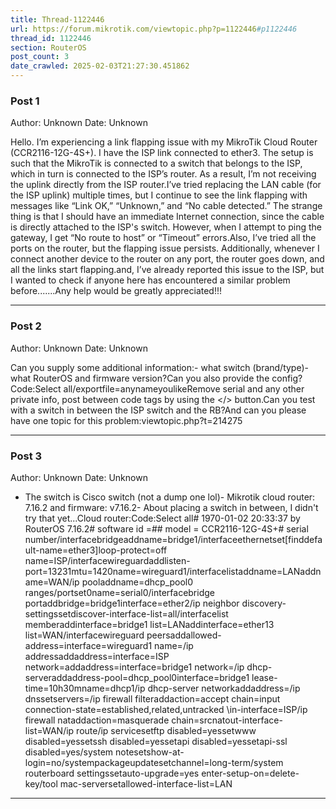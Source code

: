 ```yaml
---
title: Thread-1122446
url: https://forum.mikrotik.com/viewtopic.php?p=1122446#p1122446
thread_id: 1122446
section: RouterOS
post_count: 3
date_crawled: 2025-02-03T21:27:30.451862
---
```


### Post 1
Author: Unknown
Date: Unknown

Hello. I’m experiencing a link flapping issue with my MikroTik Cloud Router (CCR2116-12G-4S+). I have the ISP link connected to ether3. The setup is such that the MikroTik is connected to a switch that belongs to the ISP, which in turn is connected to the ISP’s router. As a result, I’m not receiving the uplink directly from the ISP router.I’ve tried replacing the LAN cable (for the ISP uplink) multiple times, but I continue to see the link flapping with messages like “Link OK,” “Unknown,” and “No cable detected.” The strange thing is that I should have an immediate Internet connection, since the cable is directly attached to the ISP's switch. However, when I attempt to ping the gateway, I get “No route to host” or “Timeout” errors.Also, I’ve tried all the ports on the router, but the flapping issue persists. Additionally, whenever I connect another device to the router on any port, the router goes down, and all the links start flapping.and, I’ve already reported this issue to the ISP, but I wanted to check if anyone here has encountered a similar problem before.......Any help would be greatly appreciated!!!

---
### Post 2
Author: Unknown
Date: Unknown

Can you supply some additional information:- what switch (brand/type)- what RouterOS and firmware version?Can you also provide the config?Code:Select all/exportfile=anynameyoulikeRemove serial and any other private info, post between code tags by using the </> button.Can you test with a switch in between the ISP switch and the RB?And can you please have one topic for this problem:viewtopic.php?t=214275

---
### Post 3
Author: Unknown
Date: Unknown

- The switch is Cisco switch (not a dump one lol)- Mikrotik cloud router: 7.16.2 and firmware: v7.16.2- About placing a switch in between, I didn't try that yet...Cloud router:Code:Select all# 1970-01-02 20:33:37 by RouterOS 7.16.2# software id =## model = CCR2116-12G-4S+# serial number/interfacebridgeaddname=bridge1/interfaceethernetset[finddefault-name=ether3]loop-protect=off name=ISP/interfacewireguardaddlisten-port=13231mtu=1420name=wireguard1/interfacelistaddname=LANaddname=WAN/ip pooladdname=dhcp_pool0 ranges/portset0name=serial0/interfacebridge portaddbridge=bridge1interface=ether2/ip neighbor discovery-settingssetdiscover-interface-list=all/interfacelist memberaddinterface=bridge1 list=LANaddinterface=ether13 list=WAN/interfacewireguard peersaddallowed-address=interface=wireguard1 name=\/ip addressaddaddress=interface=ISP network=addaddress=interface=bridge1 network=/ip dhcp-serveraddaddress-pool=dhcp_pool0interface=bridge1 lease-time=10h30mname=dhcp1/ip dhcp-server networkaddaddress=/ip dnssetservers=/ip firewall filteraddaction=accept chain=input connection-state=established,related,untracked \in-interface=ISP/ip firewall nataddaction=masquerade chain=srcnatout-interface-list=WAN/ip route/ip servicesetftp disabled=yessetwww disabled=yessetssh disabled=yessetapi disabled=yessetapi-ssl disabled=yes/system notesetshow-at-login=no/systempackageupdatesetchannel=long-term/system routerboard settingssetauto-upgrade=yes enter-setup-on=delete-key/tool mac-serversetallowed-interface-list=LAN

---
